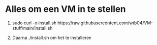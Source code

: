 # Alles om een VM in te stellen
<ol>
<li><p>sudo curl -o install.sh https://raw.githubusercontent.com/wtb04/VM-stuff/main/Install.sh</p>
<li><p>Daarna ./install.sh om het te installeren</p>
</ol>
